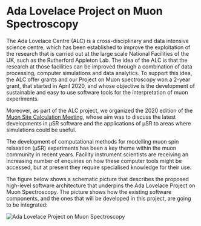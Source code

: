 # Ada Lovelace Project on Muon Spectroscopy

The Ada Lovelace Centre (ALC) is a cross-disciplinary and data intensive science centre, which has been established to improve the exploitation of the research that is carried out at the large scale National Facilities of the UK, such as the Rutherford Appleton Lab.  The idea of the ALC is that the research at those facilities can be improved through a combination of data processing, computer simulations and data analytics. To support this idea, the ALC offer grants and our Project on Muon spectroscopy won a 2-year grant, that started in April 2020, and whose objective is the development of sustainable and easy to use software tools for the interpretation of muon experiments.

Moreover, as part of the ALC project, we organized the 2020 edition of the [Muon Site Calculation Meeting](https://web.cvent.com/event/9721b662-bfc7-4db1-a5b3-7d97025c17bc/summary), whose aim was to discuss the latest developments in µSR software and the applications of µSR to areas where simulations could be useful.

The development of computational methods for modelling muon spin relaxation (μSR) experiments has been a key theme within the muon community in recent years. Facility instrument scientists are receiving an increasing number of enquiries on how these computer tools might be accessed, but at present they require specialised knowledge for their use.

The figure below shows a schematic picture that describes the proposed high-level software architecture that underpins the Ada Lovelace Project on Muon Spectroscopy.  The picture shows how the existing software components, and the ones that will be developed in this project, are going to be integrated:


![Ada Lovelace Project on Muon Spectroscopy](/images/ALC-Scheme.jpg)

